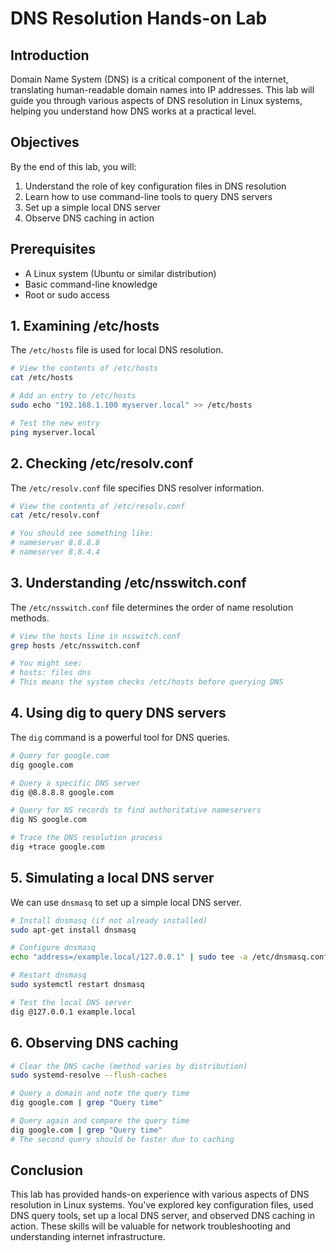 # DNS Resolution Hands-on Lab

## Introduction
Domain Name System (DNS) is a critical component of the internet, translating human-readable domain names into IP addresses. This lab will guide you through various aspects of DNS resolution in Linux systems, helping you understand how DNS works at a practical level.

## Objectives
By the end of this lab, you will:
1. Understand the role of key configuration files in DNS resolution
2. Learn how to use command-line tools to query DNS servers
3. Set up a simple local DNS server
4. Observe DNS caching in action

## Prerequisites
- A Linux system (Ubuntu or similar distribution)
- Basic command-line knowledge
- Root or sudo access

## 1. Examining /etc/hosts

The `/etc/hosts` file is used for local DNS resolution.

```bash
# View the contents of /etc/hosts
cat /etc/hosts

# Add an entry to /etc/hosts
sudo echo "192.168.1.100 myserver.local" >> /etc/hosts

# Test the new entry
ping myserver.local
```

## 2. Checking /etc/resolv.conf

The `/etc/resolv.conf` file specifies DNS resolver information.

```bash
# View the contents of /etc/resolv.conf
cat /etc/resolv.conf

# You should see something like:
# nameserver 8.8.8.8
# nameserver 8.8.4.4
```

## 3. Understanding /etc/nsswitch.conf

The `/etc/nsswitch.conf` file determines the order of name resolution methods.

```bash
# View the hosts line in nsswitch.conf
grep hosts /etc/nsswitch.conf

# You might see:
# hosts: files dns
# This means the system checks /etc/hosts before querying DNS
```

## 4. Using dig to query DNS servers

The `dig` command is a powerful tool for DNS queries.

```bash
# Query for google.com
dig google.com

# Query a specific DNS server
dig @8.8.8.8 google.com

# Query for NS records to find authoritative nameservers
dig NS google.com

# Trace the DNS resolution process
dig +trace google.com
```

## 5. Simulating a local DNS server

We can use `dnsmasq` to set up a simple local DNS server.

```bash
# Install dnsmasq (if not already installed)
sudo apt-get install dnsmasq

# Configure dnsmasq
echo "address=/example.local/127.0.0.1" | sudo tee -a /etc/dnsmasq.conf

# Restart dnsmasq
sudo systemctl restart dnsmasq

# Test the local DNS server
dig @127.0.0.1 example.local
```

## 6. Observing DNS caching

```bash
# Clear the DNS cache (method varies by distribution)
sudo systemd-resolve --flush-caches

# Query a domain and note the query time
dig google.com | grep "Query time"

# Query again and compare the query time
dig google.com | grep "Query time"
# The second query should be faster due to caching
```

## Conclusion
This lab has provided hands-on experience with various aspects of DNS resolution in Linux systems. You've explored key configuration files, used DNS query tools, set up a local DNS server, and observed DNS caching in action. These skills will be valuable for network troubleshooting and understanding internet infrastructure.
